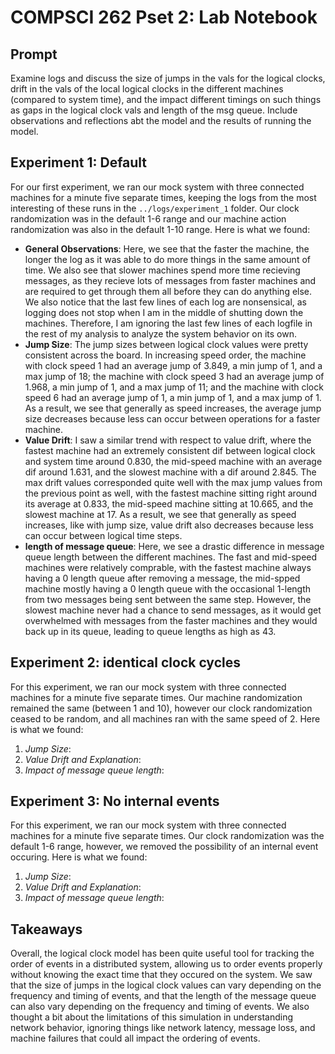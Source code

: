 # COMPSCI 262 Pset 2: Lab Notebook

## Prompt
Examine logs and discuss the size of jumps in the vals for the logical clocks, drift in the vals of the local logical clocks in the different machines (compared to system time), and the impact different timings on such things as gaps in the logical clock vals and length of the msg queue. Include observations and reflections abt the model and the results of running the model.

## Experiment 1: Default
For our first experiment, we ran our mock system with three connected machines for a minute five separate times, keeping the logs from the most interesting of these runs in the ```../logs/experiment_1``` folder. Our clock randomization was in the default 1-6 range and our machine action randomization was also in the default 1-10 range. Here is what we found:

- **General Observations**: Here, we see that the faster the machine, the longer the log as it was able to do more things in the same amount of time. We also see that slower machines spend more time recieving messages, as they recieve lots of messages from faster machines and are required to get through them all before they can do anything else. We also notice that the last few lines of each log are nonsensical, as logging does not stop when I am in the middle of shutting down the machines. Therefore, I am ignoring the last few lines of each logfile in the rest of my analysis to analyze the system behavior on its own.
- **Jump Size**: The jump sizes between logical clock values were pretty consistent across the board. In increasing speed order, the machine with clock speed 1 had an average jump of 3.849, a min jump of 1, and a max jump of 18; the machine with clock speed 3 had an average jump of 1.968, a min jump of 1, and a max jump of 11; and the machine with clock speed 6 had an average jump of 1, a min jump of 1, and a max jump of 1. As a result, we see that generally as speed increases, the average jump size decreases because less can occur between operations for a faster machine. 
- **Value Drift**: I saw a similar trend with respect to value drift, where the fastest machine had an extremely consistent dif between logical clock and system time around 0.830, the mid-speed machine with an average dif around 1.631, and the slowest machine with a dif around 2.845. The max drift values corresponded quite well with the max jump values from the previous point as well, with the fastest machine sitting right around its average at 0.833, the mid-speed machine sitting at 10.665, and the slowest machine at 17. As a result, we see that generally as speed increases, like with jump size, value drift also decreases because less can occur between logical time steps. 
- **length of message queue**: Here, we see a drastic difference in message queue length between the different machines. The fast and mid-speed machines were relatively comprable, with the fastest machine always having a 0 length queue after removing a message, the mid-spped machine mostly having a 0 length queue with the occasional 1-length from two messages being sent between the same step. However, the slowest machine never had a chance to send messages, as it would get overwhelmed with messages from the faster machines and they would back up in its queue, leading to queue lengths as high as 43. 


## Experiment 2: identical clock cycles
For this experiment, we ran our mock system with three connected machines for a minute five separate times. Our machine randomization remained the same (between 1 and 10), however our clock randomization ceased to be random, and all machines ran with the same speed of 2. Here is what we found:

1. *Jump Size*: 
2. *Value Drift and Explanation*: 
3. *Impact of message queue length*: 

## Experiment 3: No internal events
For this experiment, we ran our mock system with three connected machines for a minute five separate times. Our clock randomization was the default 1-6 range, however, we removed the possibility of an internal event occuring. Here is what we found:

1. *Jump Size*: 
2. *Value Drift and Explanation*: 
3. *Impact of message queue length*: 


## Takeaways
Overall, the logical clock model has been quite useful tool for tracking the order of events in a distributed system, allowing us to order events properly without knowing the exact time that they occured on the system. We saw that the size of jumps in the logical clock values can vary depending on the frequency and timing of events, and that the length of the message queue can also vary depending on the frequency and timing of events. We also thought a bit about the limitations of this simulation in understanding network behavior, ignoring things like network latency, message loss, and machine failures that could all impact the ordering of events.
